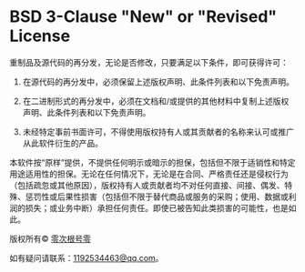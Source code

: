 # BSD 3-Clause "New" or "Revised" License

重制品及源代码的再分发，无论是否修改，只要满足以下条件，即可获得许可：

1. 在源代码的再分发中，必须保留上述版权声明、此条件列表和以下免责声明。

2. 在二进制形式的再分发中，必须在文档和/或提供的其他材料中复制上述版权声明、此条件列表和以下免责声明。

3. 未经特定事前书面许可，不得使用版权持有人或其贡献者的名称来认可或推广从此软件衍生的产品。

本软件按“原样”提供，不提供任何明示或暗示的担保，包括但不限于适销性和特定用途适用性的担保。无论在任何情况下，无论是在合同、严格责任还是侵权行为（包括疏忽或其他原因），版权持有人或贡献者均不对任何直接、间接、偶发、特殊、惩罚性或后果性损害（包括但不限于替代商品或服务的采购；使用、数据或利润的损失；或业务中断）承担任何责任。即使已被告知此类损害的可能性，也是如此。

版权所有© [零次根号零](https://https://github.com/LCGHLtan90)

如有疑问请联系：[1192534463@qq.com](mailto:1192534463@qq.com)。
